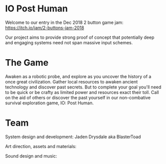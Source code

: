 # IO Post Human
Welcome to our entry in the Dec 2018 2 button game jam: https://itch.io/jam/2-buttons-jam-2018

Our project aims to provide strong proof of concept that potentially deep and engaging systems need not span massive input schemes.

# The Game
Awaken as a robotic probe, and explore as you uncover the history of a once great civilization. Gather local resources to awaken ancient technology and discover past secrets. But to complete your goal you'll need to be quick or be crafty as limited power and resources exact their toll. Call on the aid of others or discover the past yourself in our non-combative survival exploration game, IO: Post Human.

# Team
System design and development: Jaden Drysdale aka BlasterToad

Art direction, assets and materials: 

Sound design and music: 
